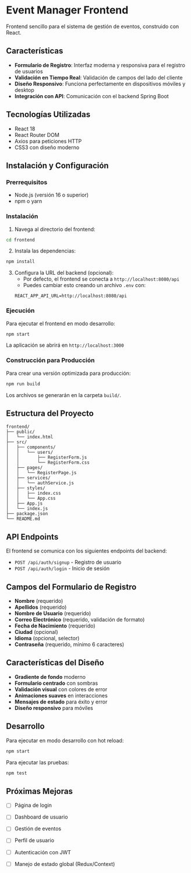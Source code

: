 # Event Manager Frontend

Frontend sencillo para el sistema de gestión de eventos, construido con React.

## Características

- **Formulario de Registro**: Interfaz moderna y responsiva para el registro de usuarios
- **Validación en Tiempo Real**: Validación de campos del lado del cliente
- **Diseño Responsivo**: Funciona perfectamente en dispositivos móviles y desktop
- **Integración con API**: Comunicación con el backend Spring Boot

## Tecnologías Utilizadas

- React 18
- React Router DOM
- Axios para peticiones HTTP
- CSS3 con diseño moderno

## Instalación y Configuración

### Prerrequisitos

- Node.js (versión 16 o superior)
- npm o yarn

### Instalación

1. Navega al directorio del frontend:
```bash
cd frontend
```

2. Instala las dependencias:
```bash
npm install
```

3. Configura la URL del backend (opcional):
   - Por defecto, el frontend se conecta a `http://localhost:8080/api`
   - Puedes cambiar esto creando un archivo `.env` con:
   ```
   REACT_APP_API_URL=http://localhost:8080/api
   ```

### Ejecución

Para ejecutar el frontend en modo desarrollo:

```bash
npm start
```

La aplicación se abrirá en `http://localhost:3000`

### Construcción para Producción

Para crear una versión optimizada para producción:

```bash
npm run build
```

Los archivos se generarán en la carpeta `build/`.

## Estructura del Proyecto

```
frontend/
├── public/
│   └── index.html
├── src/
│   ├── components/
│   │   └── users/
│   │       ├── RegisterForm.js
│   │       └── RegisterForm.css
│   ├── pages/
│   │   └── RegisterPage.js
│   ├── services/
│   │   └── authService.js
│   ├── styles/
│   │   ├── index.css
│   │   └── App.css
│   ├── App.js
│   └── index.js
├── package.json
└── README.md
```

## API Endpoints

El frontend se comunica con los siguientes endpoints del backend:

- `POST /api/auth/signup` - Registro de usuario
- `POST /api/auth/login` - Inicio de sesión

## Campos del Formulario de Registro

- **Nombre** (requerido)
- **Apellidos** (requerido)
- **Nombre de Usuario** (requerido)
- **Correo Electrónico** (requerido, validación de formato)
- **Fecha de Nacimiento** (requerido)
- **Ciudad** (opcional)
- **Idioma** (opcional, selector)
- **Contraseña** (requerido, mínimo 6 caracteres)

## Características del Diseño

- **Gradiente de fondo** moderno
- **Formulario centrado** con sombras
- **Validación visual** con colores de error
- **Animaciones suaves** en interacciones
- **Mensajes de estado** para éxito y error
- **Diseño responsivo** para móviles

## Desarrollo

Para ejecutar en modo desarrollo con hot reload:

```bash
npm start
```

Para ejecutar las pruebas:

```bash
npm test
```

## Próximas Mejoras

- [ ] Página de login
- [ ] Dashboard de usuario
- [ ] Gestión de eventos
- [ ] Perfil de usuario
- [ ] Autenticación con JWT
- [ ] Manejo de estado global (Redux/Context)




